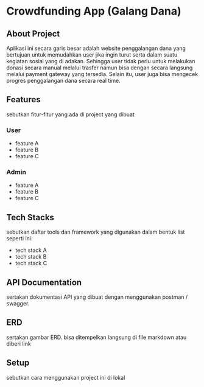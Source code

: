 # Crowdfunding App (Galang Dana)

## About Project

Aplikasi ini secara garis besar adalah website penggalangan dana yang bertujuan untuk memudahkan user jika ingin turut serta dalam suatu kegiatan sosial yang di adakan. Sehingga user tidak perlu untuk melakukan donasi secara manual melalui trasfer namun bisa dengan secara langsung melalui payment gateway yang tersedia. Selain itu, user juga bisa mengecek progres penggalangan dana secara real time.

## Features

sebutkan fitur-fitur yang ada di project yang dibuat

### User

- feature A
- feature B
- feature C

### Admin

- feature A
- feature B
- feature C

## Tech Stacks

sebutkan daftar tools dan framework yang digunakan dalam bentuk list seperti ini:

- tech stack A
- tech stack B
- tech stack C

## API Documentation

sertakan dokumentasi API yang dibuat dengan menggunakan postman / swagger.

## ERD

sertakan gambar ERD. bisa ditempelkan langsung di file markdown atau diberi link

## Setup

sebutkan cara menggunakan project ini di lokal
